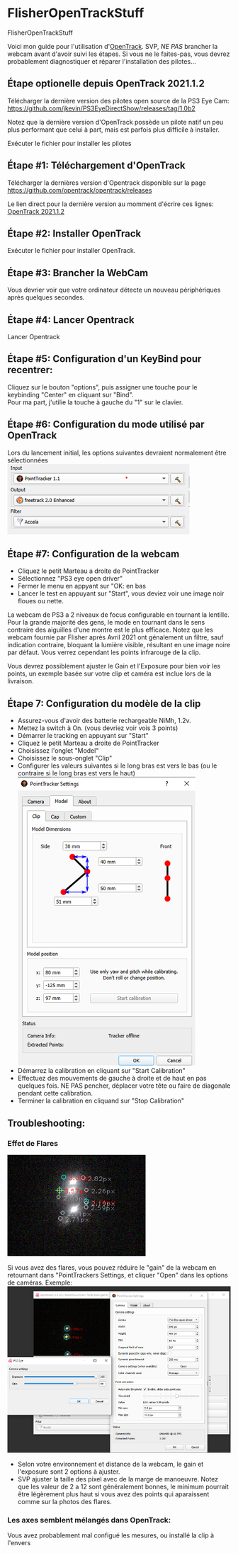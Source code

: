 # FlisherOpenTrackStuff
FlisherOpenTrackStuff

Voici mon guide pour l'utilisation d'[OpenTrack](https://github.com/opentrack/opentrack/).
SVP, *NE PAS* brancher la webcam avant d'avoir suivi les étapes.  Si vous ne le faites-pas, vous devrez probablement diagnostiquer et réparer l'installation des pilotes...

## Étape optionelle depuis OpenTrack 2021.1.2
Télécharger la dernière version des pilotes open source de la PS3 Eye Cam: https://github.com/jkevin/PS3EyeDirectShow/releases/tag/1.0b2

Notez que la dernière version d'OpenTrack possède un pilote natif un peu plus performant que celui à part, mais est parfois plus difficile à installer.

Exécuter le fichier pour installer les pilotes

## Étape #1: Téléchargement d'OpenTrack
Télécharger la dernières version d'Opentrack disponible sur la page https://github.com/opentrack/opentrack/releases

Le lien direct pour la dernière version au momment d'écrire ces lignes: [OpenTrack 2021.1.2](https://github.com/opentrack/opentrack/releases/download/opentrack-2021.1.2/opentrack-2021.1.2-win32-setup.exe)

## Étape #2: Installer OpenTrack
Exécuter le fichier pour installer OpenTrack.

## Étape #3: Brancher la WebCam
Vous devrier voir que votre ordinateur détecte un nouveau périphériques après quelques secondes.

## Étape #4: Lancer Opentrack
Lancer Opentrack

## Étape #5: Configuration d'un KeyBind pour recentrer:
Cliquez sur le bouton "options", puis assigner une touche pour le keybinding "Center" en cliquant sur "Bind".  
Pour ma part, j'utilie la touche à gauche du "1" sur le clavier.

## Étape #6: Configuration du mode utilisé par OpenTrack

Lors du lancement initial, les options suivantes devraient normalement être sélectionnées
![MainMenu](/images/MainMenu_1.png)

## Étape #7: Configuration de la webcam

* Cliquez le petit Marteau a droite de PointTracker
* Sélectionnez "PS3 eye open driver" 
* Fermer le menu en appyant sur "OK: en bas
* Lancer le test en appuyant sur "Start", vous deviez voir une image noir floues ou nette.

La webcam de PS3 a 2 niveaux de focus configurable en tournant la lentille.  
Pour la grande majorité des gens, le mode en tournant dans le sens contraire des aiguilles d'une montre est le plus efficace.
Notez que les webcam fournie par Flisher après Avril 2021 ont génalement un filtre, sauf indication contraire, bloquant la lumière visible, résultant en une image noire par défaut.  Vous verrez cependant les points infrarouge de la clip.

Vous devrez possiblement ajuster le Gain et l'Exposure pour bien voir les points, un exemple basée sur votre clip et caméra est inclue lors de la livraison.

## Étape 7: Configuration du modèle de la clip
* Assurez-vous d'avoir des batterie rechargeable NiMh, 1.2v.
* Mettez la switch à On. (vous devriez voir vois 3 points)
* Démarrer le tracking en appuyant sur "Start"
* Cliquez le petit Marteau a droite de PointTracker
* Choisissez l'onglet "Model"
* Choisissez le sous-onglet "Clip"
* Configurer les valeurs suivantes si le long bras est vers le bas (ou le contraire si le long bras est vers le haut)
![Clip](images/PointTracker_Clip.png)
* Démarrez la calibration en cliquant sur "Start Calibration"
* Effectuez des mouvements de gauche à droite et de haut en pas quelques fois.  NE PAS pencher, déplacer votre tête ou faire de diagonale pendant cette calibration.
* Terminer la calibration en cliquand sur "Stop Calibration"


## Troubleshooting:
### Effet de Flares
![Flare](images/flares.png)

Si vous avez des flares, vous pouvez réduire le "gain" de la webcam en retournant dans "PointTrackers Settings, et cliquer "Open" dans les options de caméras.
Exemple:
![FlareFixed](images/flare-fixed.png)

* Selon votre environnement et distance de la webcam, le gain et l'exposure sont 2 options à ajuster.
* SVP ajuster la taille des pixel avec de la marge de manoeuvre.  Notez que les valeur de 2 a 12 sont généralement bonnes, le minimum pourrait être légèrement plus haut si vous avez des points qui aparaissent comme sur la photos des flares.

### Les axes semblent mélangés dans OpenTrack: 
Vous avez probablement mal configué les mesures, ou installé la clip à l'envers
